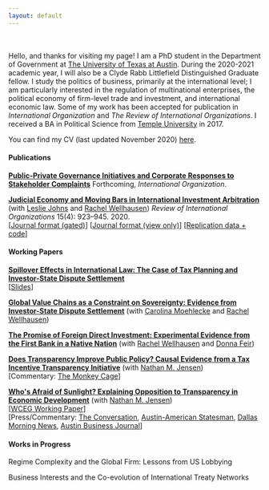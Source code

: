 ```yaml
---
layout: default
---
```

<br><br>
Hello, and thanks for visiting my page! I am a PhD student in the Department of Government at [The University of Texas at Austin](https://liberalarts.utexas.edu/government/). During the 2020-2021 academic year, I will also be a Clyde Rabb Littlefield Distinguished Graduate fellow. I study the politics of business, primarily at the international level; I am particularly interested in the regulation of multinational enterprises, the political economy of firm-level trade and investment, and international economic law. Some of my work has been accepted for publication in *International Organization* and *The Review of International Organizations*. I received a BA in Political Science from [Temple University](https://www.temple.edu/) in 2017. 

You can find my CV (last updated November 2020) [here](assets/Thrall_CV_November2020_2.pdf). 

#### Publications
**[Public-Private Governance Initiatives and Corporate Responses to Stakeholder Complaints](assets/T1_sept_2020.pdf)** Forthcoming, *International Organization*. 

**[Judicial Economy and Moving Bars in International Investment Arbitration](assets/Moving-Bars-final.pdf)** (with [Leslie Johns](http://lesliejohns.me/) and [Rachel Wellhausen](http://www.rwellhausen.com/)) *Review of International Organizations* 15(4): 923–945. 2020.<br>
[[Journal format (gated)](https://link.springer.com/article/10.1007/s11558-019-09364-y)] [[Journal format (view only)](https://rdcu.be/bLN9B)]  [[Replication data + code](assets/JoThWe_replication_materials.zip)]

#### Working Papers
**[Spillover Effects in International Law: The Case of Tax Planning and Investor-State Dispute Settlement](assets/taxplanning_ipes_v3.pdf)** <br>
[[Slides](assets/taxplanning_ipes_slides.pdf)]

**[Global Value Chains as a Constraint on Sovereignty: Evidence from Investor-State Dispute Settlement](assets/MTW_EP_FINAL.pdf)** (with [Carolina Moehlecke](https://www.carolinamoehlecke.com/) and [Rachel Wellhausen](http://www.rwellhausen.com/)) 
 
**[The Promise of Foreign Direct Investment: Experimental Evidence from the First Bank in a Native Nation](assets/WFT_NativeFDI_9Sept2020.pdf)** (with [Rachel Wellhausen](http://www.rwellhausen.com/) and [Donna Feir](https://www.donnafeir.com/))

**[Does Transparency Improve Public Policy? Causal Evidence from a Tax Incentive Transparency Initiative](assets/Transparency_and_Tax_Breaks__Causal_Evidence_from_GASB_77.pdf)** (with [Nathan M. Jensen](http://www.natemjensen.com/))<br>
[Commentary: [The Monkey Cage](https://www.washingtonpost.com/politics/2020/08/07/elon-musk-got-millions-tax-breaks-put-plant-austin-heres-why-laws-dont-stop-these-secret-deals/?utm_medium=social&utm_source=twitter&utm_campaign=wp_monkeycage)]

**[Who's Afraid of Sunlight? Explaining Opposition to Transparency in Economic Development](assets/Jensen_Thrall_Pitt.docx)** (with [Nathan M. Jensen](http://www.natemjensen.com/))<br>
[[WCEG Working Paper](https://equitablegrowth.org/working-papers/whos-afraid-of-sunlight-explaining-opposition-to-transparency-in-economic-development/)]<br>
[Press/Commentary: [The Conversation](https://theconversation.com/amazon-hq2-texas-experience-shows-why-new-yorkers-should-be-skeptical-111137?utm_source=twitter&utm_medium=twitterbutton), [Austin-American Statesman](https://www.statesman.com/opinion/20190206/commentary-transparency-economic-development-regulations-are-dying-in-texas), [Dallas Morning News](https://www.dallasnews.com/opinion/commentary/2019/02/05/sweetheart-deal-deal-texas-trims-job-goals-companies-wont-hit-em), [Austin Business Journal](https://www.bizjournals.com/austin/news/2019/02/06/texas-enterprise-fund-transparency-study-how-often.html)]

#### Works in Progress

Regime Complexity and the Global Firm: Lessons from US Lobbying

Business Interests and the Co-evolution of International Treaty Networks
